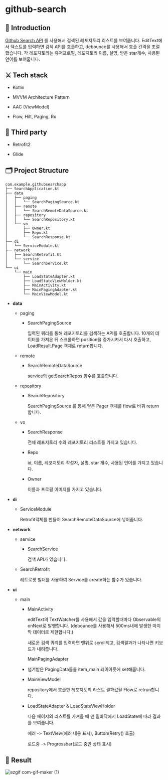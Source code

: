 # github-search
  
## 🔎 Introduction


[Github Search API](https://docs.github.com/en/rest/reference/search#search-repositories) 를 사용해서 검색된 레포지토리 리스트를 보여줍니다. EditText에서 텍스트를 입력하면 검색 API를 호출하고, debounce를 사용해서 호출 간격을 조절했습니다. 각 레포지토리는 유저프로필, 레포지토리 이름, 설명, 받은 star개수, 사용된 언어를 보여줍니다. 

## ⚔️ Tech stack


- Kotlin

- MVVM Architecture Pattern

- AAC (ViewModel)

- Flow, Hilt, Paging, Rx

  

## 📎 Third party

- Retrofit2

- Glide 

  

## 🗂 Project Structure


~~~
com.example.githubsearchapp
├── SearchApplication.kt
├── data
│   ├── paging
│   │   └── SearchPagingSource.kt
│   ├── remote
│   │   └── SearchRemoteDataSource.kt
│   ├── repository
│   │   └── SearchRepository.kt
│   └── vo
│       ├── Owner.kt
│       ├── Repo.kt
│       └── SearchResponse.kt
├── di
│   └── ServiceModule.kt
├── network
│   ├── SearchRetrofit.kt
│   └── service
│       └── SearchService.kt
└── ui
    └── main
        ├── LoadStateAdapter.kt
        ├── LoadStateViewHolder.kt
        ├── MainActivity.kt
        ├── MainPagingAdapter.kt
        └── MainViewModel.kt
~~~



- **data**   

  - paging

    - SearchPagingSource

      입력된 쿼리를 통해 레포지토리를 검색하는 API를 호출합니다.  10개의 데이터를 가져온 뒤 스크롤하면 position을 증가시켜서 다시 호출하고, LoadResult.Page 객체로 return합니다. 

  - remote

    - SearchRemoteDataSource

       service의 getSearchRepos 함수를 호출합니다. 

  - repository

    - SearchRepository

      SearchPagingSource 를 통해 얻은 Pager 객체를 flow로 바꿔 return 합니다.    

  - vo

    - SearchResponse

      전체 레포지토리 수와 레포지토리 리스트를 가지고 있습니다.

    - Repo

      id, 이름, 레포지토리 작성자, 설명, star 개수, 사용된 언어를 가지고 있습니다. 

    - Owner

      이름과 프로필 이미지를 가지고 있습니다. 

- **di** 

  - ServiceModule

    Retrofit객체를 만들어 SearchRemoteDataSource에 넣어줍니다. 

- **network**

  - service

    - SearchService

      검색 API가 있습니다. 

  - SearchRetrofit

    레트로핏 빌더를 사용하여 Service를 create하는 함수가 있습니다. 

- **ui**

  - main

    - MainActivity

      editText의 TextWatcher를 사용해서 값을 입력할때마다 Observable의 onNext로 발행합니다. (debounce를 사용해서 500ms내에 발생한 마지막 데이터로 제한합니다.) 

      새로운 검색 쿼리를 입력하면 맨위로 scroll되고, 검색결과가 나타나면 키보드가 내려줍니다. 

      MainPagingAdapter

    - 넘겨받은 PagingData들을 item_main 레이아웃에 set해줍니다. 

    - MainViewModel

      repository에서 호출한 레포지토리 리스트 결과값을 Flow로 retrun합니다. 

    - LoadStateAdapter & LoadStateViewHolder

      다음 페이지의 리스트를 가져올 때 맨 밑바닥에서 LoadState에 따라 결과를 보여줍니다.

      에러 -> TextView(에러 내용 표시), Button(Retry() 호출) 

      로드중 -> Progressbar(로드 중인 상태 표시)




## 📱 Result

![ezgif com-gif-maker (1)](https://user-images.githubusercontent.com/53978090/148753198-607cad47-627e-49d1-afd6-4124861084c2.gif)
